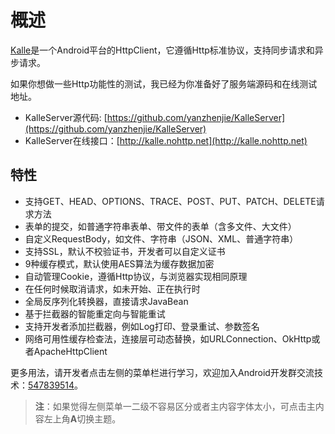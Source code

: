 # 概述

[Kalle](https://github.com/yanzhenjie/Kalle)是一个Android平台的HttpClient，它遵循Http标准协议，支持同步请求和异步请求。

如果你想做一些Http功能性的测试，我已经为你准备好了服务端源码和在线测试地址。
* KalleServer源代码: [https://github.com/yanzhenjie/KalleServer](https://github.com/yanzhenjie/KalleServer)
* KalleServer在线接口：[http://kalle.nohttp.net](http://kalle.nohttp.net)

## 特性
* 支持GET、HEAD、OPTIONS、TRACE、POST、PUT、PATCH、DELETE请求方法
* 表单的提交，如普通字符串表单、带文件的表单（含多文件、大文件）
* 自定义RequestBody，如文件、字符串（JSON、XML、普通字符串）
* 支持SSL，默认不校验证书，开发者可以自定义证书
* 9种缓存模式，默认使用AES算法为缓存数据加密
* 自动管理Cookie，遵循Http协议，与浏览器实现相同原理
* 在任何时候取消请求，如未开始、正在执行时
* 全局反序列化转换器，直接请求JavaBean
* 基于拦截器的智能重定向与智能重试
* 支持开发者添加拦截器，例如Log打印、登录重试、参数签名
* 网络可用性缓存检查法，连接层可动态替换，如URLConnection、OkHttp或者ApacheHttpClient

更多用法，请开发者点击左侧的菜单栏进行学习，欢迎加入Android开发群交流技术：[547839514](http://shang.qq.com/wpa/qunwpa?idkey=11857b25741e589628887d8b393a4cab2f642bb467f98ba66dfad42031657d4e)。

> **注**：如果觉得左侧菜单一二级不容易区分或者主内容字体太小，可点击主内容左上角**A**切换主题。